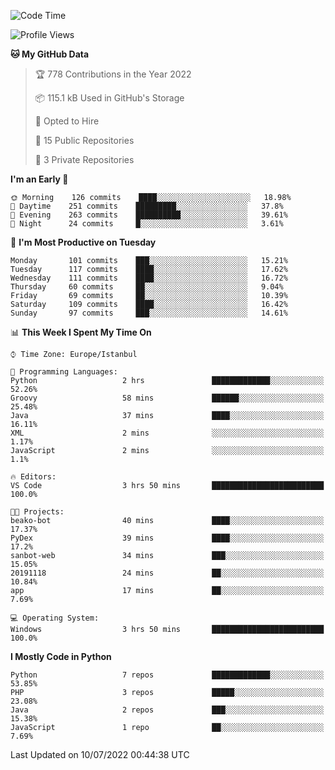 <!--START_SECTION:waka-->
![Code Time](http://img.shields.io/badge/Code%20Time-0%20secs-blue)

![Profile Views](http://img.shields.io/badge/Profile%20Views-3-blue)

**🐱 My GitHub Data** 

> 🏆 778 Contributions in the Year 2022
 > 
> 📦 115.1 kB Used in GitHub's Storage 
 > 
> 💼 Opted to Hire
 > 
> 📜 15 Public Repositories 
 > 
> 🔑 3 Private Repositories  
 > 
**I'm an Early 🐤** 

```text
🌞 Morning    126 commits    ████░░░░░░░░░░░░░░░░░░░░░   18.98% 
🌆 Daytime    251 commits    █████████░░░░░░░░░░░░░░░░   37.8% 
🌃 Evening    263 commits    ██████████░░░░░░░░░░░░░░░   39.61% 
🌙 Night      24 commits     █░░░░░░░░░░░░░░░░░░░░░░░░   3.61%

```
📅 **I'm Most Productive on Tuesday** 

```text
Monday       101 commits    ███░░░░░░░░░░░░░░░░░░░░░░   15.21% 
Tuesday      117 commits    ████░░░░░░░░░░░░░░░░░░░░░   17.62% 
Wednesday    111 commits    ████░░░░░░░░░░░░░░░░░░░░░   16.72% 
Thursday     60 commits     ██░░░░░░░░░░░░░░░░░░░░░░░   9.04% 
Friday       69 commits     ██░░░░░░░░░░░░░░░░░░░░░░░   10.39% 
Saturday     109 commits    ████░░░░░░░░░░░░░░░░░░░░░   16.42% 
Sunday       97 commits     ███░░░░░░░░░░░░░░░░░░░░░░   14.61%

```


📊 **This Week I Spent My Time On** 

```text
⌚︎ Time Zone: Europe/Istanbul

💬 Programming Languages: 
Python                   2 hrs               █████████████░░░░░░░░░░░░   52.26% 
Groovy                   58 mins             ██████░░░░░░░░░░░░░░░░░░░   25.48% 
Java                     37 mins             ████░░░░░░░░░░░░░░░░░░░░░   16.11% 
XML                      2 mins              ░░░░░░░░░░░░░░░░░░░░░░░░░   1.17% 
JavaScript               2 mins              ░░░░░░░░░░░░░░░░░░░░░░░░░   1.1%

🔥 Editors: 
VS Code                  3 hrs 50 mins       █████████████████████████   100.0%

🐱‍💻 Projects: 
beako-bot                40 mins             ████░░░░░░░░░░░░░░░░░░░░░   17.37% 
PyDex                    39 mins             ████░░░░░░░░░░░░░░░░░░░░░   17.2% 
sanbot-web               34 mins             ███░░░░░░░░░░░░░░░░░░░░░░   15.05% 
20191118                 24 mins             ██░░░░░░░░░░░░░░░░░░░░░░░   10.84% 
app                      17 mins             ██░░░░░░░░░░░░░░░░░░░░░░░   7.69%

💻 Operating System: 
Windows                  3 hrs 50 mins       █████████████████████████   100.0%

```

**I Mostly Code in Python** 

```text
Python                   7 repos             █████████████░░░░░░░░░░░░   53.85% 
PHP                      3 repos             █████░░░░░░░░░░░░░░░░░░░░   23.08% 
Java                     2 repos             ███░░░░░░░░░░░░░░░░░░░░░░   15.38% 
JavaScript               1 repo              ██░░░░░░░░░░░░░░░░░░░░░░░   7.69%

```



 Last Updated on 10/07/2022 00:44:38 UTC
<!--END_SECTION:waka-->

<!--
**3nws/3nws** is a ✨ _special_ ✨ repository because its `README.md` (this file) appears on your GitHub profile.

Here are some ideas to get you started:

- 🔭 I’m currently working on ...
- 🌱 I’m currently learning ...
- 👯 I’m looking to collaborate on ...
- 🤔 I’m looking for help with ...
- 💬 Ask me about ...
- 📫 How to reach me: ...
- 😄 Pronouns: ...
- ⚡ Fun fact: ...
-->
